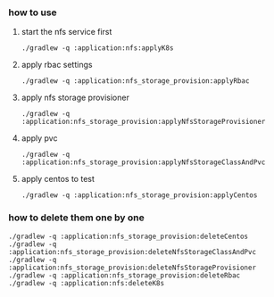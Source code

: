 ### how to use

1. start the nfs service first

    ```
    ./gradlew -q :application:nfs:applyK8s
    ```
2. apply rbac settings

    ```
    ./gradlew -q :application:nfs_storage_provision:applyRbac
    ```
3. apply nfs storage provisioner

    ```
    ./gradlew -q :application:nfs_storage_provision:applyNfsStorageProvisioner
    ```
4. apply pvc

    ```
    ./gradlew -q :application:nfs_storage_provision:applyNfsStorageClassAndPvc
    ```
5. apply centos to test

    ```
    ./gradlew -q :application:nfs_storage_provision:applyCentos
    ```

### how to delete them one by one

```
./gradlew -q :application:nfs_storage_provision:deleteCentos
./gradlew -q :application:nfs_storage_provision:deleteNfsStorageClassAndPvc
./gradlew -q :application:nfs_storage_provision:deleteNfsStorageProvisioner
./gradlew -q :application:nfs_storage_provision:deleteRbac
./gradlew -q :application:nfs:deleteK8s
```